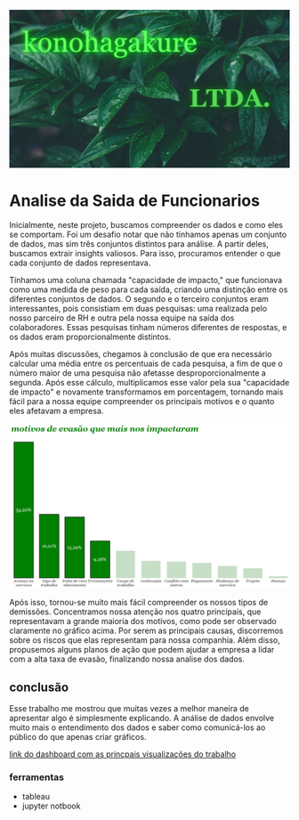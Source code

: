 ![](./imagens/konoha.png)

#  Analise da Saida de Funcionarios

Inicialmente, neste projeto, buscamos compreender os dados e como eles se comportam. Foi um desafio notar que não tínhamos apenas um conjunto de dados, mas sim três conjuntos distintos para análise. A partir deles, buscamos extrair insights valiosos. Para isso, procuramos entender o que cada conjunto de dados representava.

Tínhamos uma coluna chamada "capacidade de impacto," que funcionava como uma medida de peso para cada saída, criando uma distinção entre os diferentes conjuntos de dados. O segundo e o terceiro conjuntos eram interessantes, pois consistiam em duas pesquisas: uma realizada pelo nosso parceiro de RH e outra pela nossa equipe na saída dos colaboradores. Essas pesquisas tinham números diferentes de respostas, e os dados eram proporcionalmente distintos.

Após muitas discussões, chegamos à conclusão de que era necessário calcular uma média entre os percentuais de cada pesquisa, a fim de que o número maior de uma pesquisa não afetasse desproporcionalmente a segunda. Após esse cálculo, multiplicamos esse valor pela sua "capacidade de impacto" e novamente transformamos em porcentagem, tornando mais fácil para a nossa equipe compreender os principais motivos e o quanto eles afetavam a empresa.

![](./imagens/pesquisa_final.png)

Após isso, tornou-se muito mais fácil compreender os nossos tipos de demissões. Concentramos nossa atenção nos quatro principais, que representavam a grande maioria dos motivos, como pode ser observado claramente no gráfico acima. Por serem as principais causas, discorremos sobre os riscos que elas representam para nossa companhia. Além disso, propusemos alguns planos de ação que podem ajudar a empresa a lidar com a alta taxa de evasão, finalizando nossa analise dos dados.


## conclusão


Esse trabalho me mostrou que muitas vezes a melhor maneira de apresentar algo é simplesmente explicando. A análise de dados envolve muito mais o entendimento dos dados e saber como comunicá-los ao público do que apenas criar gráficos.

[link do dashboard com as princpais visualizações do trabalho](https://public.tableau.com/app/profile/david.lima5829/viz/analise_evaso/evaso_impacto?publish=yes)

### ferramentas
* tableau
* jupyter notbook

